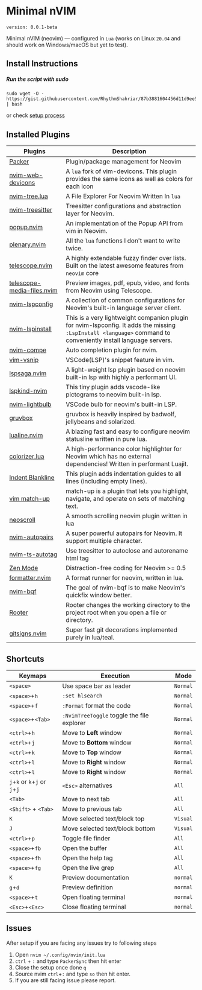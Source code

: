# Minimal nVIM
`version: 0.0.1-beta`

Minimal nVIM (neovim) — configured in `Lua` (works on Linux `20.04` and should work on Windows/macOS but yet to test).

## Install Instructions

##### Run the script with **sudo**

```
sudo wget -O - https://gist.githubusercontent.com/RhythmShahriar/87b3881604456d11d9ee5447c627e17f/raw/40745ae745e9e12e93901583ba1ea37c6ecba0f8/install.sh | bash
```

or check [setup process](https://gist.github.com/RhythmShahriar/87b3881604456d11d9ee5447c627e17f)

## Installed Plugins

| Plugins                                                                                    | Description                                                                                                                                                     |
| ------------------------------------------------------------------------------------------ | --------------------------------------------------------------------------------------------------------------------------------------------------------------- |
| [Packer](https://github.com/wbthomason/packer.nvim)                                        | Plugin/package management for Neovim                                                                                                                            |
| [nvim-web-devicons](https://github.com/kyazdani42/nvim-web-devicons)                       | A `lua` fork of vim-devicons. This plugin provides the same icons as well as colors for each icon                                                               |
| [nvim-tree.lua](https://github.com/kyazdani42/nvim-tree.lua)                               | A File Explorer For Neovim Written In `lua`                                                                                                                     |
| [nvim-treesitter](https://github.com/nvim-treesitter/nvim-treesitter)                      | Treesitter configurations and abstraction layer for Neovim.                                                                                                     |
| [popup.nvim](https://github.com/nvim-lua/popup.nvim)                                       | An implementation of the Popup API from vim in Neovim.                                                                                                          |
| [plenary.nvim](https://github.com/nvim-lua/plenary.nvim)                                   | All the `lua` functions I don't want to write twice.                                                                                                            |
| [telescope.nvim](https://github.com/nvim-telescope/telescope.nvim)                         | A highly extendable fuzzy finder over lists. Built on the latest awesome features from `neovim` core                                                            |
| [telescope-media-files.nvim](https://github.com/nvim-telescope/telescope-media-files.nvim) | Preview images, pdf, epub, video, and fonts from Neovim using Telescope.                                                                                        |
| [nvim-lspconfig](https://github.com/neovim/nvim-lspconfig)                                 | A collection of common configurations for Neovim's built-in language server client.                                                                             |
| [nvim-lspinstall](https://github.com/kabouzeid/nvim-lspinstall)                            | This is a very lightweight companion plugin for nvim-lspconfig. It adds the missing ` :LspInstall <language>` command to conveniently install language servers. |
| [nvim-compe](https://github.com/hrsh7th/nvim-compe)                                        | Auto completion plugin for nvim.                                                                                                                                |
| [vim-vsnip](https://github.com/hrsh7th/vim-vsnip)                                          | VSCode(LSP)'s snippet feature in vim.                                                                                                                           |
| [lspsaga.nvim](https://github.com/glepnir/lspsaga.nvim)                                    | A light-weight lsp plugin based on neovim built-in lsp with highly a performant UI.                                                                             |
| [lspkind-nvim](https://github.com/onsails/lspkind-nvim)                                    | This tiny plugin adds vscode-like pictograms to neovim built-in lsp.                                                                                            |
| [nvim-lightbulb](https://github.com/kosayoda/nvim-lightbulb)                               | VSCode bulb for neovim's built-in LSP.                                                                                                                          |
| [gruvbox](https://github.com/gruvbox-community/gruvbox)                                    | gruvbox is heavily inspired by badwolf, jellybeans and solarized.                                                                                               |
| [lualine.nvim](https://github.com/hoob3rt/lualine.nvim)                                    | A blazing fast and easy to configure neovim statusline written in pure lua.                                                                                     |
| [colorizer.lua](https://github.com/norcalli/nvim-colorizer.lua)                            | A high-performance color highlighter for Neovim which has no external dependencies! Written in performant Luajit.                                               |
| [Indent Blankline](https://github.com/lukas-reineke/indent-blankline.nvim)                 | This plugin adds indentation guides to all lines (including empty lines).                                                                                       |
| [vim match-up](https://github.com/andymass/vim-matchup)                                    | match-up is a plugin that lets you highlight, navigate, and operate on sets of matching text.                                                                   |
| [neoscroll](https://github.com/karb94/neoscroll.nvim)                                      | A smooth scrolling neovim plugin written in lua                                                                                                                 |
| [nvim-autopairs](https://github.com/windwp/nvim-autopairs)                                 | A super powerful autopairs for Neovim. It support multiple character.                                                                                           |
| [nvim-ts-autotag](https://github.com/windwp/nvim-ts-autotag)                               | Use treesitter to autoclose and autorename html tag                                                                                                             |
| [Zen Mode](https://github.com/folke/zen-mode.nvim)                                         | Distraction-free coding for Neovim >= 0.5                                                                                                                       |
| [formatter.nvim](https://github.com/mhartington/formatter.nvim)                            | A format runner for neovim, written in lua.                                                                                                                     |
| [nvim-bqf](https://github.com/kevinhwang91/nvim-bqf)                                       | The goal of nvim-bqf is to make Neovim's quickfix window better.                                                                                                |
| [Rooter](https://github.com/airblade/vim-rooter)                                           | Rooter changes the working directory to the project root when you open a file or directory.                                                                     |
| [gitsigns.nvim](https://github.com/lewis6991/gitsigns.nvim)                                | Super fast git decorations implemented purely in lua/teal.                                                                                                      |

## Shortcuts

| Keymaps                       | Execution                                  | Mode     |
| ----------------------------- | ------------------------------------------ | -------- |
| `<space>`                     | Use space bar as leader                    | `Normal` |
| `<space>`+`h`                 | `:set hlsearch`                            | `Normal` |
| `<space>`+`f`                 | `:Format` format the code                  | `Normal` |
| `<space>`+`<Tab>`             | `:NvimTreeToggle` toggle the file explorer | `Normal` |
| `<ctrl>`+`h`                  | Move to **Left** window                    | `Normal` |
| `<ctrl>`+`j`                  | Move to **Bottom** window                  | `Normal` |
| `<ctrl>`+`k`                  | Move to **Top** window                     | `Normal` |
| `<ctrl>`+`l`                  | Move to **Right** window                   | `Normal` |
| `<ctrl>`+`l`                  | Move to **Right** window                   | `Normal` |
| `j`+`k` or `k`+`j` or `j`+`j` | `<Esc>` alternatives                       | `All`    |
| `<Tab>`                       | Move to next tab                           | `All`    |
| `<Shift>` + `<Tab>`           | Move to previous tab                       | `All`    |
| `K`                           | Move selected text/block top               | `Visual` |
| `J`                           | Move selected text/block bottom            | `Visual` |
| `<ctrl>`+`p`                  | Toggle file finder                         | `All`    |
| `<space>`+`fb`                | Open the buffer                            | `All`    |
| `<space>`+`fh`                | Open the help tag                          | `All`    |
| `<space>`+`fg`                | Open the live grep                         | `All`    |
| `K`                           | Preview documentation                      | `normal` |
| `g`+`d`                       | Preview definition                         | `normal` |
| `<space>`+`t`                 | Open floating terminal                     | `normal` |
| `<Esc>`+`<Esc>`               | Close floating terminal                    | `normal` |

## Issues

After setup if you are facing any issues try to following steps

1. Open `nvim ~/.config/nvim/init.lua`
2. `ctrl` + `:` and type `PackerSync` then hit enter
3. Close the setup once done `q`
4. Source nvim `ctrl`+`:` and type `so` then hit enter.
5. If you are still facing issue please report.

